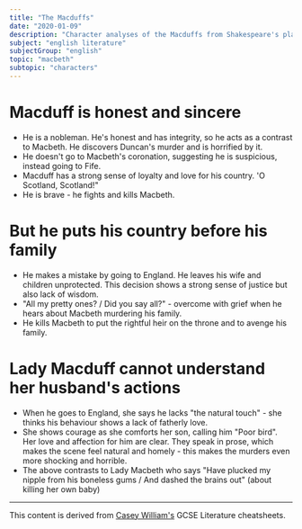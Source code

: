 ```yaml
---
title: "The Macduffs"
date: "2020-01-09"
description: "Character analyses of the Macduffs from Shakespeare's play, Macbeth."
subject: "english literature"
subjectGroup: "english"
topic: "macbeth"
subtopic: "characters"
---
```


# Macduff is honest and sincere

- He is a nobleman. He's honest and has integrity, so he acts as a contrast to Macbeth. He discovers Duncan's murder and is horrified by it.
- He doesn't go to Macbeth's coronation, suggesting he is suspicious, instead going to Fife.
- Macduff has a strong sense of loyalty and love for his country. 'O Scotland, Scotland!"
- He is brave - he fights and kills Macbeth.

# But he puts his country before his family

- He makes a mistake by going to England. He leaves his wife and children unprotected. This decision shows a strong sense of justice but also lack of wisdom.
- "All my pretty ones? / Did you say all?" - overcome with grief when he hears about Macbeth murdering his family.
- He kills Macbeth to put the rightful heir on the throne and to avenge his family.

# Lady Macduff cannot understand her husband's actions

- When he goes to England, she says he lacks "the natural touch" - she thinks his behaviour shows a lack of fatherly love.
- She shows courage as she comforts her son, calling him "Poor bird". Her love and affection for him are clear. They speak in prose, which makes the scene feel natural and homely - this makes the murders even more shocking and horrible.
- The above contrasts to Lady Macbeth who says "Have plucked my nipple from his boneless gums / And dashed the brains out" (about killing her own baby)

---

This content is derived from [Casey William's](https://github.com/shnupta) GCSE Literature cheatsheets.
